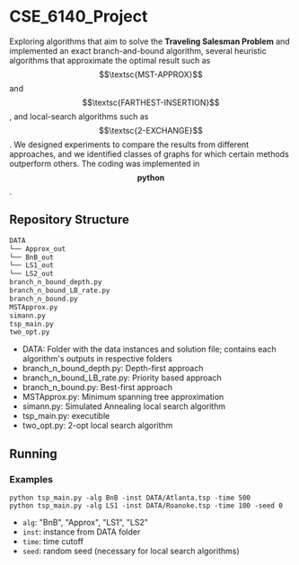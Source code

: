 # CSE_6140_Project
Exploring algorithms that aim to solve the **Traveling Salesman Problem** and implemented an exact branch-and-bound algorithm, several heuristic algorithms that approximate the optimal result such as $$\textsc{MST-APPROX}$$ and $$\textsc{FARTHEST-INSERTION}$$, and local-search algorithms such as $$\textsc{2-EXCHANGE}$$. We designed experiments to compare the results from different approaches, and we identified classes of graphs for which certain methods outperform others. The coding was implemented in $$\textbf{python}$$.
## Repository Structure
```bash
DATA
└── Approx_out
└── BnB_out
└── LS1_out
└── LS2_out
branch_n_bound_depth.py
branch_n_bound_LB_rate.py
branch_n_bound.py
MSTApprox.py
simann.py
tsp_main.py
two_opt.py
```
- DATA: Folder with the data instances and solution file; contains each algorithm's outputs in respective folders
- branch_n_bound_depth.py: Depth-first approach
- branch_n_bound_LB_rate.py: Priority based approach
- branch_n_bound.py: Best-first approach
- MSTApprox.py: Minimum spanning tree approximation
- simann.py: Simulated Annealing local search algorithm
- tsp_main.py: executible
- two_opt.py: 2-opt local search algorithm

## Running
### Examples
```
python tsp_main.py -alg BnB -inst DATA/Atlanta.tsp -time 500
python tsp_main.py -alg LS1 -inst DATA/Roanoke.tsp -time 100 -seed 0
```
- `alg`: "BnB", "Approx", "LS1", "LS2"
- `inst`: instance from DATA folder
- `time`:  time cutoff
- `seed`: random seed (necessary for local search algorithms)
